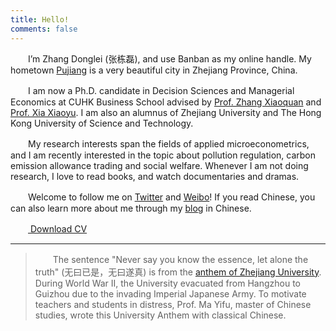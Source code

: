 ```yaml
---
title: Hello!
comments: false
---
```


　　I’m Zhang Donglei (张栋磊), and use Banban as my online handle. My hometown [Pujiang](https://en.wikipedia.org/wiki/Pujiang_County,_Zhejiang) is a very beautiful city in Zhejiang Province, China. 

　　I am now a Ph.D. candidate in Decision Sciences and Managerial Economics at CUHK Business School advised by [Prof. Zhang Xiaoquan](http://mikezhang.com/) and [Prof. Xia Xiaoyu](https://sites.google.com/site/xiaoyuxia2014/). I am also an alumnus of Zhejiang University and The Hong Kong University of Science and Technology. 

　　My research interests span the fields of applied microeconometrics, and I am recently interested in the topic about pollution regulation, carbon emission allowance trading and social welfare. Whenever I am not doing research, I love to read books, and watch documentaries and dramas.

　　Welcome to follow me on [Twitter](https://twitter.com/lei2rock) and [Weibo](https://weibo.com/1156774800)! If you read Chinese, you can also learn more about me through my [blog](https://blog.dlzhang.com) in Chinese. 

　　[<i class="fa fa-file-pdf-o"></i> Download CV](/cloud/file/cv_donglei_zhang.pdf)

---
>　　The sentence "Never say you know the essence, let alone the truth" (无曰已是，无曰遂真) is from the [anthem of Zhejiang University](https://www.zju.edu.cn/english/2018/0519/c19948a812253/page.htm). During World War II, the University evacuated from Hangzhou to Guizhou due to the invading Imperial Japanese Army. To motivate teachers and students in distress, Prof. Ma Yifu, master of Chinese studies, wrote this University Anthem with classical Chinese.
